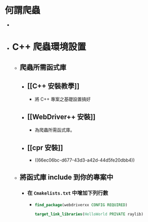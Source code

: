 # 何謂爬蟲
-
- # C++ 爬蟲環境設置
	- ## 爬蟲所需函式庫
		- ##  [[C++ 安裝教學]]
			- 將 C++ 專案之基礎設置搞好
		- ## [[WebDriver++ 安裝]]
			- 為爬蟲所需函式庫。
		- ## [[cpr 安裝]]
			- ((66ec06bc-d677-43d3-a42d-44d5fe20dbb4))
	- ## 將函式庫 include 到你的專案中
		- ### 在 `Cmakelists.txt` 中增加下列行數
			- ```cmake  
			  find_package(webdriverxx CONFIG REQUIRED)
			  
			  target_link_libraries(HelloWorld PRIVATE raylib)
			  ```